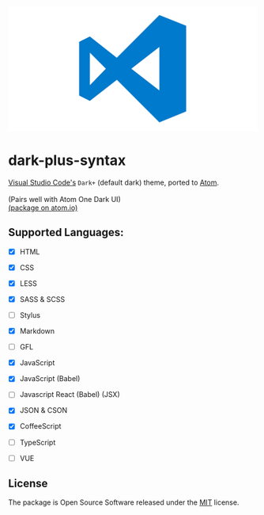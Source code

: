 ![vscode logo](./vscode.png)

# dark-plus-syntax


[Visual Studio Code's](https://github.com/Microsoft/vscode/) `Dark+` (default dark) theme, ported to [Atom](https://github.com/atom/atom/). <br><br>
(Pairs well with Atom One Dark UI) <br>
[(package on atom.io)](https://atom.io/themes/dark-plus-syntax)


## Supported Languages:

- [x] HTML
- [x] CSS
- [x] LESS
- [x] SASS & SCSS
- [ ] Stylus
- [x] Markdown
- [ ] GFL
- [x] JavaScript
- [x] JavaScript (Babel)
- [ ] Javascript React (Babel) (JSX)
- [x] JSON & CSON
- [x] CoffeeScript
- [ ] TypeScript
- [ ] VUE


## License

The package is Open Source Software released under the [MIT](https://github.com/dunstontc/atom-vscode-syntax/blob/master/LICENSE.md) license.
